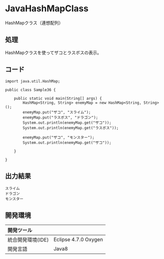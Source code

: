 # JavaHashMapClass
HashMapクラス（連想配列）

## 処理
HashMapクラスを使ってザコとラスボスの表示。

## コード
```
import java.util.HashMap;

public class Sample36 {

	public static void main(String[] args) {
		HashMap<String, String> enemyMap = new HashMap<String, String>();
		enemyMap.put("ザコ", "スライム");
		enemyMap.put("ラスボス", "ドラゴン");
		System.out.println(enemyMap.get("ザコ"));
		System.out.println(enemyMap.get("ラスボス"));

		enemyMap.put("ザコ", "モンスター");
		System.out.println(enemyMap.get("ザコ"));

	}

}
```

## 出力結果  
```
スライム
ドラゴン
モンスター
```
  
## 開発環境
| 開発ツール |  |
|:-|:-|
| 統合開発環境(IDE) | Eclipse 4.7.0 Oxygen |
| 開発言語 | Java8 |
